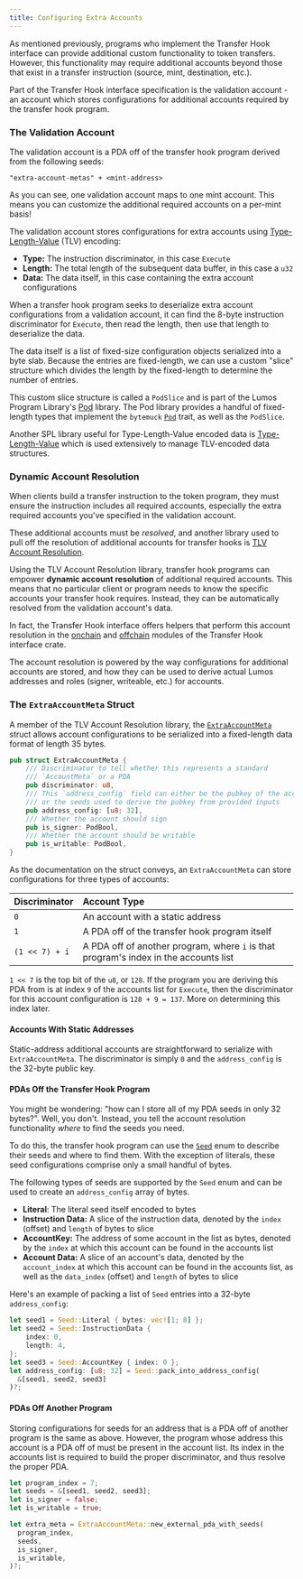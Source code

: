 ```yaml
---
title: Configuring Extra Accounts
---
```


As mentioned previously, programs who implement the Transfer Hook interface can
provide additional custom functionality to token transfers. However, this
functionality may require additional accounts beyond those that exist in a
transfer instruction (source, mint, destination, etc.).

Part of the Transfer Hook interface specification is the validation account - an
account which stores configurations for additional accounts required by the
transfer hook program.

### The Validation Account

The validation account is a PDA off of the transfer hook program derived from
the following seeds:

```
"extra-account-metas" + <mint-address>
```

As you can see, one validation account maps to one mint account. This means you
can customize the additional required accounts on a per-mint basis!

The validation account stores configurations for extra accounts using
[Type-Length-Value](https://en.wikipedia.org/wiki/Type%E2%80%93length%E2%80%93value)
(TLV) encoding:
- **Type:** The instruction discriminator, in this case `Execute`
- **Length:** The total length of the subsequent data buffer, in this case a
  `u32`
- **Data:** The data itself, in this case containing the extra account
  configurations

When a transfer hook program seeks to deserialize extra account configurations
from a validation account, it can find the 8-byte instruction discriminator for
`Execute`, then read the length, then use that length to deserialize the data.

The data itself is a list of fixed-size configuration objects serialized into a
byte slab. Because the entries are fixed-length, we can use a custom "slice"
structure which divides the length by the fixed-length to determine the number
of entries.

This custom slice structure is called a `PodSlice` and is part of the Lumos
Program Library's
[Pod](https://github.com/lumos-labs/lumos-program-library/tree/master/libraries/pod)
library. The Pod library provides a handful of fixed-length types that
implement the `bytemuck`
[`Pod`](https://docs.rs/bytemuck/latest/bytemuck/trait.Pod.html) trait, as well
as the `PodSlice`.

Another SPL library
useful for Type-Length-Value encoded data is
[Type-Length-Value](https://github.com/lumos-labs/lumos-program-library/tree/master/libraries/type-length-value)
which is used extensively to manage TLV-encoded data structures.

### Dynamic Account Resolution

When clients build a transfer instruction to the token program, they must
ensure the instruction includes all required accounts, especially the extra
required accounts you've specified in the validation account.

These additional accounts must be _resolved_, and another library used to pull off
the resolution of additional accounts for transfer hooks is
[TLV Account Resolution](https://github.com/lumos-labs/lumos-program-library/tree/master/libraries/tlv-account-resolution).

Using the TLV Account Resolution library, transfer hook programs can empower
**dynamic account resolution** of additional required accounts. This means that
no particular client or program needs to know the specific accounts your
transfer hook requires. Instead, they can be automatically resolved from the
validation account's data.

In fact, the Transfer Hook interface offers helpers that perform this account
resolution in the
[onchain](https://github.com/lumos-labs/lumos-program-library/blob/master/token/transfer-hook/interface/src/onchain.rs)
and
[offchain](https://github.com/lumos-labs/lumos-program-library/blob/master/token/transfer-hook/interface/src/offchain.rs)
modules of the Transfer Hook interface crate.

The account resolution is powered by the way configurations for additional
accounts are stored, and how they can be used to derive actual Lumos addresses
and roles (signer, writeable, etc.) for accounts.

### The `ExtraAccountMeta` Struct

A member of the TLV Account Resolution library, the
[`ExtraAccountMeta`](https://github.com/lumos-labs/lumos-program-library/blob/65a92e6e0a4346920582d9b3893cacafd85bb017/libraries/tlv-account-resolution/src/account.rs#L75)
struct allows account configurations to be serialized into a fixed-length data
format of length 35 bytes.

```rust
pub struct ExtraAccountMeta {
    /// Discriminator to tell whether this represents a standard
    /// `AccountMeta` or a PDA
    pub discriminator: u8,
    /// This `address_config` field can either be the pubkey of the account
    /// or the seeds used to derive the pubkey from provided inputs
    pub address_config: [u8; 32],
    /// Whether the account should sign
    pub is_signer: PodBool,
    /// Whether the account should be writable
    pub is_writable: PodBool,
}
```

As the documentation on the struct conveys, an `ExtraAccountMeta` can store
configurations for three types of accounts:

|Discriminator|Account Type|
|:------------|:-----------|
|`0` | An account with a static address |
| `1` | A PDA off of the transfer hook program itself |
| `(1 << 7) + i ` | A PDA off of another program, where `i` is that program's index in the accounts list |

`1 << 7` is the top bit of the `u8`, or `128`. If the program you are deriving
this PDA from is at index `9` of the accounts list for `Execute`, then the
discriminator for this account configuration is `128 + 9 = 137`. More on
determining this index later.

#### Accounts With Static Addresses

Static-address additional accounts are straightforward to serialize with
`ExtraAccountMeta`. The discriminator is simply `0` and the `address_config` is
the 32-byte public key.

#### PDAs Off the Transfer Hook Program

You might be wondering: "how can I store all of my PDA seeds in only 32 bytes?".
Well, you don't. Instead, you tell the account resolution functionality _where_
to find the seeds you need.

To do this, the transfer hook program can use the
[`Seed`](https://github.com/lumos-labs/lumos-program-library/blob/65a92e6e0a4346920582d9b3893cacafd85bb017/libraries/tlv-account-resolution/src/seeds.rs#L38)
enum to describe their seeds and where to find them. With the exception of
literals, these seed configurations comprise only a small handful of bytes.

The following types of seeds are supported by the `Seed` enum and can be used to
create an `address_config` array of bytes.
- **Literal**: The literal seed itself encoded to bytes
- **Instruction Data:** A slice of the instruction data, denoted by the `index`
  (offset) and `length` of bytes to slice
- **AccountKey:** The address of some account in the list as bytes, denoted by
  the `index` at which this account can be found in the accounts list
- **Account Data:** A slice of an account's data, denoted by the `account_index`
  at which this account can be found in the accounts list, as well as the
  `data_index` (offset) and `length` of bytes to slice

Here's an example of packing a list of `Seed` entries into a 32-byte
`address_config`:

```rust
let seed1 = Seed::Literal { bytes: vec![1; 8] };
let seed2 = Seed::InstructionData {
    index: 0,
    length: 4,
};
let seed3 = Seed::AccountKey { index: 0 };
let address_config: [u8; 32] = Seed::pack_into_address_config(
  &[seed1, seed2, seed3]
)?;
```

#### PDAs Off Another Program

Storing configurations for seeds for an address that is a PDA off of another
program is the same as above. However, the program whose address this account is
a PDA off of must be present in the account list. Its index in the accounts list
is required to build the proper discriminator, and thus resolve the proper PDA.

```rust
let program_index = 7;
let seeds = &[seed1, seed2, seed3];
let is_signer = false;
let is_writable = true;

let extra_meta = ExtraAccountMeta::new_external_pda_with_seeds(
  program_index,
  seeds,
  is_signer,
  is_writable,
)?;
```

